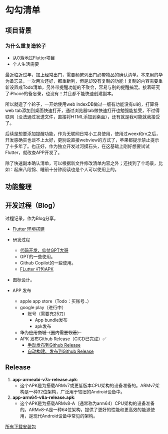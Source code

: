 # 勾勾清单
## 项目背景
### 为什么重复造轮子
- 从0落地过Flutter项目
- 个人生活需要

最近临近过年，加上经常出门，需要频繁列出门必带物品的确认清单。本来用的华为备忘录，一次两次还好，都重新列，但是却没有复制的功能！复制的内容需要重新设置成Todo清单，另外带提醒功能的不聚会，容易与别的提醒搞混。接着研究了iPhone的备忘录，也没有！并且都不能快速创建副本。

所以就造了个轮子，一开始使用web indexDB做过一版有功能没有ui的，打算将web tab添加到桌面快速打开，通过浏览器tab做快速打开也勉强能接受，不过得联网（没法通过发送文件，直接将HTML添加到桌面），还有就是我可能就我接受了。

后续是想要添加提醒功能，作为无联网日常小工具使用，使用过weex和rn之后，开发感确实也谈不上太好，更别说直接webview的方式了，苹果都提示禁止提示了十多年了。也正好，作为独立开发过河摸石头，在这基础上刚好想要试试Flutter，就改查APP开发了。

除了快速副本确认清单，可以根据新文件修改清单内容之外；还找到了个场景，比如：起床八段锦、睡前十分钟阅读也是个人可以使用上的。

## 功能整理
## 开发过程（Blog）
过程记录，作为Blog分享。
- [Flutter 环境搭建](https://github.com/hawkeye-xb/blog/blob/master/A%20first%20look%20at%20independent%20developers/setFlutterEnv.md)
- 研发过程
	- [代码开发，仰仗GPT大哥](https://github.com/hawkeye-xb/blog/blob/master/A%20first%20look%20at%20independent%20developers/devChecklistProject.md)
  - GPT的一些使用。
  - Github Copilot的一些使用。
  - [FLutter 打包APK](https://github.com/hawkeye-xb/blog/blob/master/A%20first%20look%20at%20independent%20developers/flutterBuildApk.md)

- 图标设计。
- APP 发布
	- apple app store（Todo：买账号..）
	- google play（进行中）
	  - 账号（需要充25刀）
		- App bundle发布
		- apk发布
	- ~~华为应用商城（国内需要软著）~~
	- APK 发布Github Release（CICD已完成）✅
	  - [手动发布到Github Release](https://github.com/hawkeye-xb/blog/blob/master/A%20first%20look%20at%20independent%20developers/publishOnGithubRelease.md)
	  - [自动构建、发布到Github Release](https://github.com/hawkeye-xb/blog/blob/master/A%20first%20look%20at%20independent%20developers/apkPublishGithubPipeline.md)
### 
## Release
1. **app-armeabi-v7a-release.apk**:
    - 这个APK是为搭载ARMv7或更低版本CPU架构的设备准备的。ARMv7架构是一种32位架构，广泛用于较旧的Android设备中。
2. **app-arm64-v8a-release.apk**:
    - 这个APK是为搭载ARMv8-A（通常称为arm64）CPU架构的设备准备的。ARMv8-A是一种64位架构，提供了更好的性能和更高效的能源使用，是现代Android设备中常见的架构。

[所有下载安装包](https://github.com/hawkeye-xb/checklist/releases)

